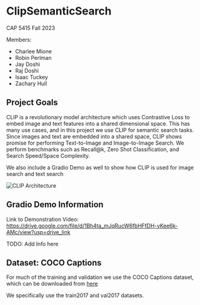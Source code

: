 # ClipSemanticSearch

CAP 5415 Fall 2023

Members:
* Charlee Mione
* Robin Perlman
* Jay Doshi
* Raj Doshi
* Isaac Tuckey
* Zachary Hull

## Project Goals

CLIP is a revolutionary model architecture which uses Contrastive Loss to embed image and text features into a shared dimensional space. This has many use cases, and in this project we use CLIP for semantic search tasks. Since images and text are embedded into a shared space, CLIP shows promise for performing Text-to-Image and Image-to-Image Search. We perform benchmarks such as Recall@k, Zero Shot Classification, and Search Speed/Space Complexity.

We also include a Gradio Demo as well to show how CLIP is used for image search and text search

![CLIP Architecture](https://miro.medium.com/v2/resize:fit:3662/1*tg7akErlMSyCLQxrMtQIYw.png)

## Gradio Demo Information

Link to Demonstration Video: https://drive.google.com/file/d/1Bh4ta_mJqRucW6fbHFfDH-yKee6k-AMc/view?usp=drive_link

TODO: Add Info here

## Dataset: COCO Captions

For much of the training and validation we use the COCO Captions dataset, which can be downloaded from [here](https://cocodataset.org/#home)

We specifically use the train2017 and val2017 datasets.

